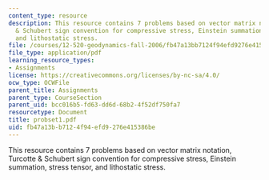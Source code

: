 ```yaml
---
content_type: resource
description: This resource contains 7 problems based on vector matrix notation, Turcotte
  & Schubert sign convention for compressive stress, Einstein summation, stress tensor,
  and lithostatic stress.
file: /courses/12-520-geodynamics-fall-2006/fb47a13bb7124f94efd9276e415386be_probset1.pdf
file_type: application/pdf
learning_resource_types:
- Assignments
license: https://creativecommons.org/licenses/by-nc-sa/4.0/
ocw_type: OCWFile
parent_title: Assignments
parent_type: CourseSection
parent_uid: bcc016b5-fd63-dd6d-68b2-4f52df750fa7
resourcetype: Document
title: probset1.pdf
uid: fb47a13b-b712-4f94-efd9-276e415386be
---
```

This resource contains 7 problems based on vector matrix notation, Turcotte & Schubert sign convention for compressive stress, Einstein summation, stress tensor, and lithostatic stress.